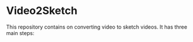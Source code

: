 # Video2Sketch

This repository contains on converting video to sketch videos. It has three main steps:
